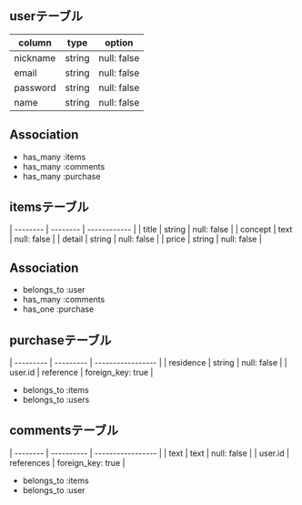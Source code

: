 ## userテーブル
| column       | type     | option       |
| ------------ | -------- | ------------ |
| nickname     | string   | null: false  |
| email        | string   | null: false  |
| password     | string   | null: false  |
| name         | string   | null: false  |

## Association
* has_many :items
* has_many :comments
* has_many :purchase

## itemsテーブル
| -------- | -------- | ------------ |
| title    |  string  | null: false  |
| concept  |  text    | null: false  |
| detail   |  string  | null: false  |
| price    |  string  | null: false  |

## Association
* belongs_to :user
* has_many :comments
* has_one :purchase

## purchaseテーブル
| --------- | --------- | ----------------- |
| residence | string    | null: false       |
| user.id   | reference | foreign_key: true |

* belongs_to :items
* belongs_to :users

## commentsテーブル
| -------- | ---------- | ----------------- |
| text     | text       | null: false       |
| user.id  | references | foreign_key: true |

* belongs_to :items
* belongs_to :user